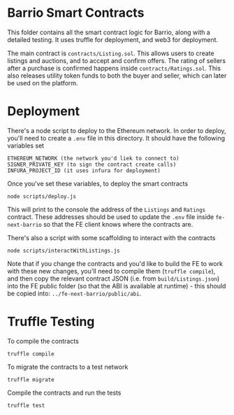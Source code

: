 # Barrio Smart Contracts

This folder contains all the smart contract logic for Barrio, along with a detailed testing. It uses truffle for deployment, and web3 for deployment.

The main contract is `contracts/Listing.sol`. This allows users to create listings and auctions, and to accept and confirm offers. The rating of sellers after a purchase is confirmed happens inside `contracts/Ratings.sol`. This also releases utility token funds to both the buyer and seller, which can later be used on the platform.

# Deployment

There's a node script to deploy to the Ethereum network. In order to deploy, you'll need to create a `.env` file in this directory. It should have the following variables set

```
ETHEREUM_NETWORK (the network you'd liek to connect to)
SIGNER_PRIVATE_KEY (to sign the contract create calls)
INFURA_PROJECT_ID (it uses infura for deployment)
```

Once you've set these variables, to deploy the smart contracts

`node scripts/deploy.js`

This will print to the console the address of the `Listings` and `Ratings` contract. These addresses should be used to update the `.env` file inside `fe-next-barrio` so that the FE client knows where the contracts are.

There's also a script with some scaffolding to interact with the contracts

`node scripts/interactWithListings.js`

Note that if you change the contracts and you'd like to build the FE to work with these new changes, you'll need to compile them (`truffle compile`), and then copy the relevant contract JSON (i.e. from `build/Listings.json`) into the FE public folder (so that the ABI is available at runtime) - this should be copied into: `../fe-next-barrio/public/abi`.

# Truffle Testing

To compile the contracts

`truffle compile`

To migrate the contracts to a test network

`truffle migrate`

Compile the contracts and run the tests

`truffle test`
